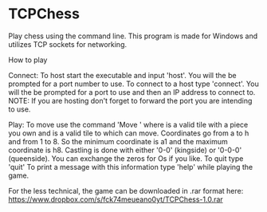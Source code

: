TCPChess
========

Play chess using the command line.
This program is made for Windows and utilizes TCP sockets for networking.

How to play

Connect:
To host start the executable and input 'host'. You will the be prompted for a port number to use.
To connect to a host type 'connect'. You will the be prompted for a port to use and then an IP address to connect to.
NOTE: If you are hosting don't forget to forward the port you are intending to use.

Play:
To move use the command 'Move <c1> <c2>' where <c1> is a valid tile with a piece you own and <c2> is a valid tile to which <c1> can move.
Coordinates go from a to h and from 1 to 8. So the minimum coordinate is a1 and the maximum coordinate is h8.
Castling is done with either '0-0' (kingside) or '0-0-0' (queenside). You can exchange the zeros for Os if you like.
To quit type 'quit'
To print a message with this information type 'help' while playing the game.


For the less technical, the game can be downloaded in .rar format here:
https://www.dropbox.com/s/fck74meueano0yt/TCPChess-1.0.rar